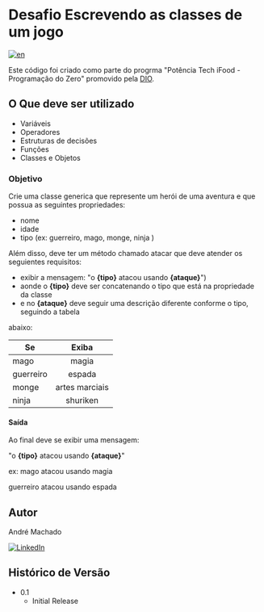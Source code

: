 # Desafio Escrevendo as classes de um jogo

[![en](https://img.shields.io/badge/lang-en-red.svg)](https://github.com/andr-machado/Writing-the-Classes-for-a-Game-DIO/blob/main/README.md) 


Este código foi criado como parte do progrma "Potência Tech iFood - Programação do Zero" promovido pela [DIO](https://www.dio.me/).

## O Que deve ser utilizado

- Variáveis
- Operadores
- Estruturas de decisões
- Funções
- Classes e Objetos


### Objetivo

Crie uma classe generica que represente um herói de uma aventura e que possua as seguintes propriedades:

- nome
- idade
- tipo (ex: guerreiro, mago, monge, ninja )

Além disso, deve ter um método chamado atacar que deve atender os seguientes requisitos:

- exibir a mensagem: "o **{tipo}** atacou usando **{ataque}**")
- aonde o **{tipo}** deve ser concatenando o tipo que está na propriedade da classe
- e no **{ataque}** deve seguir uma descrição diferente conforme o tipo, seguindo a tabela 

abaixo:

Se | Exiba
 ----- | :-----: 
| mago | magia
| guerreiro | espada 
| monge | artes marciais
| ninja | shuriken


#### Saída
Ao final deve se exibir uma mensagem:

"o **{tipo}** atacou usando **{ataque}**"
  
  ex: mago atacou usando magia
  
  guerreiro atacou usando espada


## Autor

André Machado

[![LinkedIn](https://img.shields.io/badge/-LinkedIn-000?style=for-the-badge&logo=linkedin&logoColor=30A3DC)](https://www.linkedin.com/in/andremachado2/)

## Histórico de Versão

* 0.1
    * Initial Release